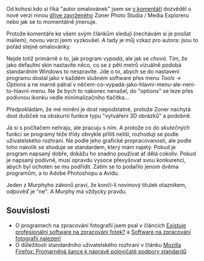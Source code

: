 <!-- dcterms:identifier = riderweblog#217 -->
<!-- dcterms:title = Zoner Photo Studio 8: Udělá reparát? -->
<!-- dcterms:abstract = Jeden z Murphyho zákonů praví, že končí-li novinový titulek otazníkem, odpověď zní "NE". -->
<!-- np9:categoryId = 1 -->
<!-- x4w:category = Koně -->
<!-- np9:authorId = 1 -->
<!-- np9:authorEmail = michal.valasek@altairis.cz -->
<!-- dcterms:creator = Michal Altair Valášek -->
<!-- dcterms:created = 2005-10-23T21:09:42.063+02:00 -->
<!-- dcterms:dateAccepted = 2005-10-23T21:09:42.063+02:00 -->

Od kohosi kdo si říká "autor omalovánek" jsem se [v komentáři](/CommentView.aspx?CID=183#b475c47b20054f39880b25c42b15d4f6) dozvěděl o nové verzi mnou [dříve zavrženého](/entry/article-20041029.aspx) Zoner Photo Studia / Media Exploreru nebo jak se to momentálně jmenuje.

Protože komentáře ke všem svým článkům sleduji (nechávám si je posílat mailem), novou verzi jsem vyzkoušel. A tady je můj vzkaz pro autora: jsou to pořád stejné omalovánky.

Nejde totiž primárně o to, jak program *vypadá*, ale jak se *chová*. Tím, že jako defaultní skin nastavíte něco, co se z pěti metrů vizuálně podobá standardním Windows to nespravíte. Jde o to, abych se do nastavení programu dostal jako v každém slušném software přes menu *Tools -> Options* a ne marně pátral v něčem-co-vypadá-jako-hlavní-menu-ale-není-to-hlavní-menu. Ne že bych to nakonec nenašel, do "options" se leze přes podivnou ikonku vedle minimalizačního tlačítka...

Předpokládám, že mé mínění je dost nepodstatné, protože Zoner nachytá dost dušiček na obskurní funkce typu "vytváření 3D obrázků" a podobně.

Já si s počítačem nehraju, ale pracuju s ním. A protože co do *skutečných* funkcí se programy téže třídy obvykle příliš neliší, rozhoduji se podle uživatelského rozhraní. Ne podle jeho grafické propracovanosti, ale podle toho nakolik se shoduje se standardem, který mám najetý. Pokud je program napsaný dobře, dokážu ho snadno používat ať dělá cokoliv. Pokud je napsaný podivně, musí opravdu vysoce převyšovat svou konkurenci, abych byl ochoten se mu podřídit. Zatím se to podařilo jenom dvěma programům, a to Adobe Photoshopu a Avidu.

Jeden z Murphyho zákonů praví, že končí-li novinový titulek otazníkem, odpověď je "ne". A Murphy má vždycky pravdu.

## Souvislosti

*   O programech na zpracování fotografií jsem psal v článcích [Existuje profesionální software na zpracování fotek?](/entry/article-20041029.aspx) a [Software na zpracování fotografií nalezen!](/entry/article-20041030.aspx)
*   O důležitosti standardního uživatelského rozhraní v článku [Mozilla Firefox: Promarněná šance k nápravě polovičaté podpory standardů](/entry/article-20040223.aspx)